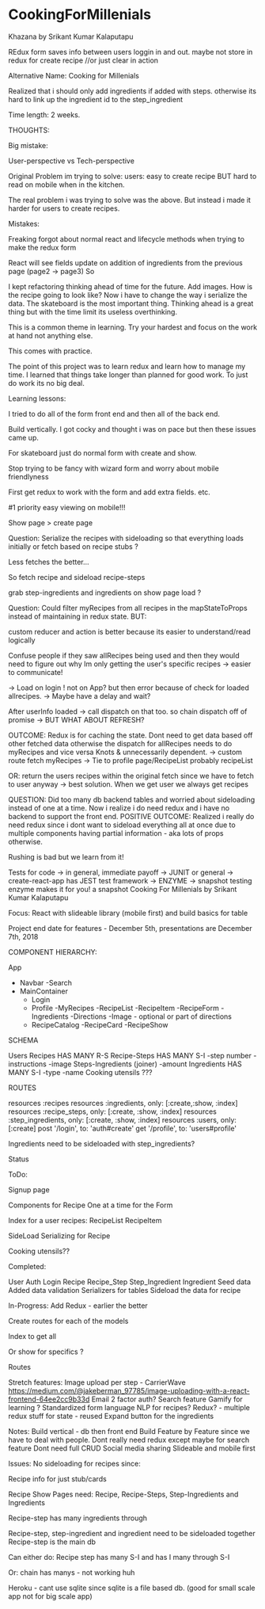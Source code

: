 # CookingForMillenials

Khazana by Srikant Kumar Kalaputapu


REdux form saves info between users loggin in and out. maybe not store in redux for create recipe
//or just clear in action

Alternative Name: 
Cooking for Millenials


Realized that i should only add ingredients if added with steps. otherwise its hard to link up the
ingredient id to the step_ingredient




Time length: 2 weeks.

THOUGHTS:

Big mistake: 

User-perspective vs Tech-perspective

Original Problem im trying to solve:
users: easy to create recipe
BUT hard to read on mobile when in the kitchen.

The real problem i was trying to solve was the above. But instead i made it harder for users
to create recipes.


Mistakes:


Freaking forgot about normal react and lifecycle methods when trying to make the redux form

React will see fields update on addition of ingredients from the previous page (page2 -> page3)
So 


I kept refactoring thinking ahead of time for the future. Add images. How is the recipe going to look like? Now i have to change the way i serialize the data. The skateboard is the most important thing. Thinking ahead is a great thing but with the time limit its useless overthinking.


This is a common theme in learning. Try your hardest and focus on the work at hand not anything else.

This comes with practice.

The point of this project was to learn redux and learn how to manage my time. I learned that things take longer than planned for good work. To just do work its no big deal.

Learning lessons:

I tried to do all of the form front end and then all of the back end.

Build vertically. I got cocky and thought i was on pace but then these issues came up.




For skateboard just do normal form with create and show.

Stop trying to be fancy with wizard form and worry about mobile friendlyness


First get redux to work with the form and add extra fields. etc.







#1 priority easy viewing on mobile!!!

Show page > create page 



Question:
Serialize the recipes with sideloading so that everything loads initially
or fetch based on recipe stubs ?

Less fetches the better...

So fetch recipe and sideload recipe-steps

grab step-ingredients and ingredients on show page load ?



Question:
Could filter myRecipes from all recipes in the mapStateToProps instead of maintaining in redux state. BUT:

custom reducer and action is better because its easier to understand/read logically

Confuse people if they saw allRecipes being used and then they would need to figure out why
Im only getting the user's specific recipes -> easier to communicate!

-> Load on login ! not on App? but then error because of check for loaded allrecipes.
-> Maybe have a delay and wait?

After userInfo loaded -> call dispatch on that too. 
so chain dispatch off of promise -> BUT WHAT ABOUT REFRESH?

OUTCOME:
Redux is for caching the state. Dont need to get data based off other fetched data
otherwise the dispatch for allRecipes needs to do myRecipes and vice versa
Knots & unnecessarily dependent.
-> custom route fetch myRecipes
-> Tie to profile page/RecipeList probably recipeList

OR: return the users recipes within the original fetch since we have to fetch to user anyway
-> best solution. When we get user we always get recipes

QUESTION:
Did too many db backend tables and worried about sideloading instead of one at a time. Now i realize i do need redux and i have no backend to support the front end.
POSITIVE OUTCOME:
Realized i really do need redux since i dont want to sideload everything all at once due to multiple components having partial information - aka lots of props otherwise.

Rushing is bad but we learn from it!


Tests for code
-> in general, immediate payoff
-> JUNIT or general
-> create-react-app has JEST test framework
-> ENZYME -> snapshot testing enzyme makes it for you! a snapshot 
Cooking For Millenials by Srikant Kumar Kalaputapu

Focus: React with slideable library (mobile first) and build basics for table

Project end date for features - December 5th, presentations are December 7th, 2018

COMPONENT HIERARCHY:

App
   - Navbar
       -Search
   - MainContainer
       - Login
       - Profile
           -MyRecipes
               -RecipeList
                   -RecipeItem
               -RecipeForm
                   -Ingredients
                   -Directions
                   -Image - optional or part of directions
       - RecipeCatalog
           -RecipeCard
               -RecipeShow

SCHEMA

Users
Recipes HAS MANY R-S
Recipe-Steps HAS MANY S-I
   -step number
   -instructions
   -image
Steps-Ingredients (joiner)
   -amount
Ingredients HAS MANY S-I
   -type
   -name
Cooking utensils ???




ROUTES

resources :recipes
 resources :ingredients, only: [:create,:show, :index]
 resources :recipe_steps, only: [:create, :show, :index]
 resources :step_ingredients, only: [:create, :show, :index]
 resources :users, only: [:create]
 post '/login', to: 'auth#create'
 get '/profile', to: 'users#profile'

Ingredients need to be sideloaded with step_ingredients?

Status 

ToDo:

Signup page

Components for Recipe
One at a time for the Form

Index for a user recipes:
RecipeList
RecipeItem

SideLoad Serializing for Recipe

Cooking utensils??

Completed:

User
Auth
Login
Recipe
Recipe_Step
Step_Ingredient
Ingredient
Seed data
Added data validation
Serializers for tables
Sideload the data for recipe

In-Progress:
Add Redux - earlier the better

Create routes for each of the models

Index to get all

Or show for specifics ?

Routes


Stretch features:
Image upload per step - CarrierWave https://medium.com/@jakeberman_97785/image-uploading-with-a-react-frontend-64ee2cc9b33d
Email 2 factor auth?
Search feature
Gamify for learning ?
Standardized form language NLP for recipes?
Redux? - multiple redux stuff for state - reused
Expand button for the ingredients

Notes:
Build vertical - db then front end
Build Feature by Feature since we have to deal with people.
Dont really need redux except maybe for search feature
Dont need full CRUD
Social media sharing
Slideable and mobile first


Issues:
No sideloading for recipes since:

Recipe info for just stub/cards

Recipe Show Pages need:
Recipe, Recipe-Steps, Step-Ingredients and Ingredients

Recipe-step has many ingredients through

Recipe-step, step-ingredient and ingredient need to be sideloaded together
Recipe-step is the main db

Can either do: 
Recipe step has many S-I and has I  many through S-I

Or: chain has manys - not working huh

Heroku - cant use sqlite since sqlite is a file based db. (good for small scale app not for big scale app)


